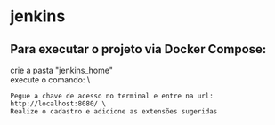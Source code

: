 # jenkins

## Para executar o projeto via Docker Compose:

crie a pasta "jenkins_home" \
execute o comando: \
```docker compose up
Pegue a chave de acesso no terminal e entre na url: http://localhost:8080/ \
Realize o cadastro e adicione as extensões sugeridas
